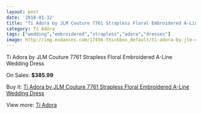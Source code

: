 ```yaml
---
layout: post
date: '2018-01-12'
title: "Ti Adora by JLM Couture 7761 Strapless Floral Embroidered A-Line Wedding Dress"
category: Ti Adora
tags: ["wedding","embroidered","strapless","adora","dresses"]
image: http://img.eudances.com/17456-thickbox_default/ti-adora-by-jlm-couture-7761-strapless-floral-embroidered-a-line-wedding-dress.jpg
---
```

Ti Adora by JLM Couture 7761 Strapless Floral Embroidered A-Line Wedding Dress

On Sales: **$385.99**
<a href="https://www.eudances.com/en/ti-adora/5104-ti-adora-by-jlm-couture-7761-strapless-floral-embroidered-a-line-wedding-dress.html"><amp-img layout="responsive" width="600" height="600" src="//img.eudances.com/17456-thickbox_default/ti-adora-by-jlm-couture-7761-strapless-floral-embroidered-a-line-wedding-dress.jpg" alt="Ti Adora by JLM Couture 7761 Strapless Floral Embroidered A-Line Wedding Dress 0" /></a>
<a href="https://www.eudances.com/en/ti-adora/5104-ti-adora-by-jlm-couture-7761-strapless-floral-embroidered-a-line-wedding-dress.html"><amp-img layout="responsive" width="600" height="600" src="//img.eudances.com/17459-thickbox_default/ti-adora-by-jlm-couture-7761-strapless-floral-embroidered-a-line-wedding-dress.jpg" alt="Ti Adora by JLM Couture 7761 Strapless Floral Embroidered A-Line Wedding Dress 1" /></a>
<a href="https://www.eudances.com/en/ti-adora/5104-ti-adora-by-jlm-couture-7761-strapless-floral-embroidered-a-line-wedding-dress.html"><amp-img layout="responsive" width="600" height="600" src="//img.eudances.com/17458-thickbox_default/ti-adora-by-jlm-couture-7761-strapless-floral-embroidered-a-line-wedding-dress.jpg" alt="Ti Adora by JLM Couture 7761 Strapless Floral Embroidered A-Line Wedding Dress 2" /></a>
<a href="https://www.eudances.com/en/ti-adora/5104-ti-adora-by-jlm-couture-7761-strapless-floral-embroidered-a-line-wedding-dress.html"><amp-img layout="responsive" width="600" height="600" src="//img.eudances.com/17457-thickbox_default/ti-adora-by-jlm-couture-7761-strapless-floral-embroidered-a-line-wedding-dress.jpg" alt="Ti Adora by JLM Couture 7761 Strapless Floral Embroidered A-Line Wedding Dress 3" /></a>

Buy it: [Ti Adora by JLM Couture 7761 Strapless Floral Embroidered A-Line Wedding Dress](https://www.eudances.com/en/ti-adora/5104-ti-adora-by-jlm-couture-7761-strapless-floral-embroidered-a-line-wedding-dress.html "Ti Adora by JLM Couture 7761 Strapless Floral Embroidered A-Line Wedding Dress")

View more: [Ti Adora](https://www.eudances.com/en/94-ti-adora "Ti Adora")